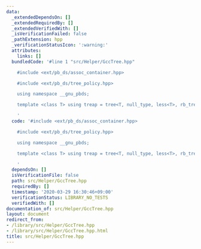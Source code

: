 ```yaml
---
data:
  _extendedDependsOn: []
  _extendedRequiredBy: []
  _extendedVerifiedWith: []
  _isVerificationFailed: false
  _pathExtension: hpp
  _verificationStatusIcon: ':warning:'
  attributes:
    links: []
  bundledCode: '#line 1 "src/Helper/GccTree.hpp"

    #include <ext/pb_ds/assoc_container.hpp>

    #include <ext/pb_ds/tree_policy.hpp>

    using namespace __gnu_pbds;

    template <class T> using treap = tree<T, null_type, less<T>, rb_tree_tag, tree_order_statistics_node_update>;

    '
  code: '#include <ext/pb_ds/assoc_container.hpp>

    #include <ext/pb_ds/tree_policy.hpp>

    using namespace __gnu_pbds;

    template <class T> using treap = tree<T, null_type, less<T>, rb_tree_tag, tree_order_statistics_node_update>;

    '
  dependsOn: []
  isVerificationFile: false
  path: src/Helper/GccTree.hpp
  requiredBy: []
  timestamp: '2020-03-29 16:30:46+09:00'
  verificationStatus: LIBRARY_NO_TESTS
  verifiedWith: []
documentation_of: src/Helper/GccTree.hpp
layout: document
redirect_from:
- /library/src/Helper/GccTree.hpp
- /library/src/Helper/GccTree.hpp.html
title: src/Helper/GccTree.hpp
---
```

